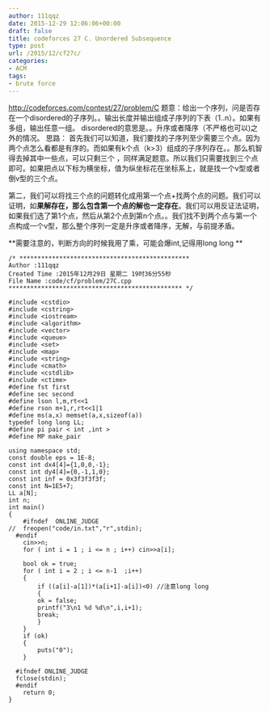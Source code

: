 ```yaml
---
author: 111qqz
date: 2015-12-29 12:06:06+00:00
draft: false
title: codeforces 27 C. Unordered Subsequence
type: post
url: /2015/12/cf27c/
categories:
- ACM
tags:
- brute force
---
```


http://codeforces.com/contest/27/problem/C
题意：给出一个序列，问是否存在一个disordered的子序列。。输出长度并输出组成子序列的下表（1..n）。如果有多组，输出任意一组。
disordered的意思是。。升序或者降序（不严格也可以)之外的情况。
思路： 首先我们可以知道，我们要找的子序列至少需要三个点。因为两个点怎么看都是有序的。而如果有k个点（k>3）组成的子序列存在。。那么机智得去掉其中一些点，可以只剩三个 ，同样满足题意。所以我们只需要找到三个点即可。如果把点以下标为横坐标，值为纵坐标花在坐标系上，就是找一个v型或者倒v型的三个点。

第二，我们可以将找三个点的问题转化成用第一个点+找两个点的问题。我们可以证明，如**果解存在，那么包含第一个点的解也一定存在**。我们可以用反证法证明，如果我们选了第1个点，然后从第2个点到第n个点。。我们找不到两个点与第一个点构成一个v型，那么整个序列一定是升序或者降序，无解，与前提矛盾。

**需要注意的，判断方向的时候我用了乘，可能会爆int,记得用long long **





    
    /* ***********************************************
    Author :111qqz
    Created Time :2015年12月29日 星期二 19时36分55秒
    File Name :code/cf/problem/27C.cpp
    ************************************************ */
    
    #include <cstdio>
    #include <cstring>
    #include <iostream>
    #include <algorithm>
    #include <vector>
    #include <queue>
    #include <set>
    #include <map>
    #include <string>
    #include <cmath>
    #include <cstdlib>
    #include <ctime>
    #define fst first
    #define sec second
    #define lson l,m,rt<<1
    #define rson m+1,r,rt<<1|1
    #define ms(a,x) memset(a,x,sizeof(a))
    typedef long long LL;
    #define pi pair < int ,int >
    #define MP make_pair
    
    using namespace std;
    const double eps = 1E-8;
    const int dx4[4]={1,0,0,-1};
    const int dy4[4]={0,-1,1,0};
    const int inf = 0x3f3f3f3f;
    const int N=1E5+7;
    LL a[N];
    int n;
    int main()
    {
    	#ifndef  ONLINE_JUDGE 
    //	freopen("code/in.txt","r",stdin);
      #endif
    	cin>>n;
    	for ( int i = 1 ; i <= n ; i++) cin>>a[i];
    
    	bool ok = true;
    	for ( int i = 2 ; i <= n-1  ;i++)
    	{
    	    if ((a[i]-a[1])*(a[i+1]-a[i])<0) //注意long long 
    	    {
    		ok = false;
    		printf("3\n1 %d %d\n",i,i+1);
    		break;
    	    }
    	}
    	if (ok)
    	{
    	    puts("0");
    	}
    
      #ifndef ONLINE_JUDGE  
      fclose(stdin);
      #endif
        return 0;
    }
    



